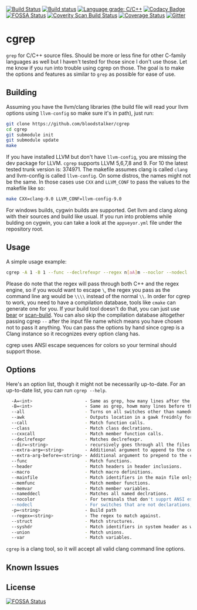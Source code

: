 [![Build Status](https://travis-ci.org/bloodstalker/cgrep.svg?branch=master)](https://travis-ci.org/bloodstalker/cgrep)
[![Build status](https://ci.appveyor.com/api/projects/status/caab8oxmgljb87te?svg=true)](https://ci.appveyor.com/project/bloodstalker/cgrep)
[![Language grade: C/C++](https://img.shields.io/lgtm/grade/cpp/g/bloodstalker/cgrep.svg?logo=lgtm&logoWidth=18)](https://lgtm.com/projects/g/bloodstalker/cgrep/context:cpp)
[![Codacy Badge](https://api.codacy.com/project/badge/Grade/726c70d0e3294f149036fa6134998fe8)](https://www.codacy.com/manual/bloodstalker/cgrep?utm_source=github.com&amp;utm_medium=referral&amp;utm_content=bloodstalker/cgrep&amp;utm_campaign=Badge_Grade)
[![FOSSA Status](https://app.fossa.io/api/projects/git%2Bgithub.com%2Fbloodstalker%2Fcgrep.svg?type=shield)](https://app.fossa.io/projects/git%2Bgithub.com%2Fbloodstalker%2Fcgrep?ref=badge_shield)
[![Coverity Scan Build Status](https://scan.coverity.com/projects/19431/badge.svg)](https://scan.coverity.com/projects/bloodstalker-cgrep)
[![Coverage Status](https://coveralls.io/repos/github/bloodstalker/cgrep/badge.svg?branch=master)](https://coveralls.io/github/bloodstalker/cgrep?branch=master)
[![Gitter](https://badges.gitter.im/mutatortools/community.svg)](https://gitter.im/mutatortools/community?utm_source=badge&utm_medium=badge&utm_campaign=pr-badge)

# cgrep

`grep` for C/C++ source files.
Should be more or less fine for other C-family languages as well but I haven't tested for those since I don't use those. Let me know if you run into trouble using cgrep on those.
The goal is to make the options and features as similar to `grep` as possible for ease of use.

## Building

Assuming you have the llvm/clang libraries (the build file will read your llvm options using `llvm-config` so make sure it's in path), just run:

```bash
git clone https://github.com/bloodstalker/cgrep
cd cgrep
git submodule init
git submodule update
make
```

If you have installed LLVM but don't have `llvm-config`, you are missing the dev package for LLVM.
`cgrep` supports LLVM 5,6,7,8 and 9. For 10 the latest tested trunk version is: 374971.
The makefile assumes clang is called `clang` and llvm-config is called `llvm-config`. On some distros, the names might not be the same. In those cases use `CXX` and `LLVM_CONF` to pass the values to the makefile like so:

```bash
make CXX=clang-9.0 LLVM_CONF=llvm-config-9.0
```

For windows builds, cygwin builds are supported. Get llvm and clang along with their sources and build like usual. If you run into problems while bulding on cygwin, you can take a look at the `appveyor.yml` file under the repository root.

## Usage

A simple usage example:

```bash
cgrep -A 1 -B 1 --func --declrefexpr --regex n[aA]m --noclor --nodecl ./cgrep.cpp
```

Please do note that the regex will pass through both C++ and the regex engine, so if you would want to escape `\`, the regex you pass as the command line arg would be `\\\\` instead of the normal `\\`.
In order for cgrep to work, you need to have a compilation database, tools like `cmake` can generate one for you.
If your build tool doesn't do that, you can just use [bear](https://github.com/rizsotto/Bear) or [scan-build](https://github.com/rizsotto/scan-build).
You can also skip the compilation database altogether passing cgrep `--` after the input file name which means you have chosen not to pass it anything.
You can pass the options by hand since cgrep is a Clang instance so it recognizes every option clang has.

cgrep uses ANSI escape sequences for colors so your terminal should support those.

## Options

Here's an option list, though it might not be necessarily up-to-date.
For an up-to-date list, you can run `cgrep --help`.

```bash
  -A=<int>                    - Same as grep, how many lines after the matched line to print. Defaults to 0.
  -B=<int>                    - Same as grep, howm many lines before the matched line to print. Defaults to 0.
  --all                       - Turns on all switches other than nameddecl.
  --awk                       - Outputs location in a gawk freidnly format, not meant for human consumption. Defaults to false.
  --call                      - Match function calls.
  --class                     - Match class declrations.
  --cxxcall                   - Match member function calls.
  --declrefexpr               - Matches declrefexpr.
  --dir=<string>              - recursively goes through all the files and directories. assumes compilation databases are present for all source files.
  --extra-arg=<string>        - Additional argument to append to the compiler command line
  --extra-arg-before=<string> - Additional argument to prepend to the compiler command line
  --func                      - Match functions.
  --header                    - Match headers in header inclusions.
  --macro                     - Match macro definitions.
  --mainfile                  - Match identifiers in the main file only. Defaults to true.
  --memfunc                   - Match member functions.
  --memvar                    - Match member variables.
  --nameddecl                 - Matches all named declrations.
  --nocolor                   - For terminals that don't supprt ANSI escape sequences. The default is to false.
  --nodecl                    - For switches that are not declarations, don't print declarations. Defaults to false.
  -p=<string>                 - Build path
  --regex=<string>            - The regex to match against.
  --struct                    - Match structures.
  --syshdr                    - Match identifiers in system header as well. Defaults to true.
  --union                     - Match unions.
  --var                       - Match variables.
```

`cgrep` is a clang tool, so it will accept all valid clang command line options.

## Known Issues

## License

[![FOSSA Status](https://app.fossa.io/api/projects/git%2Bgithub.com%2Fbloodstalker%2Fcgrep.svg?type=large)](https://app.fossa.io/projects/git%2Bgithub.com%2Fbloodstalker%2Fcgrep?ref=badge_large)
